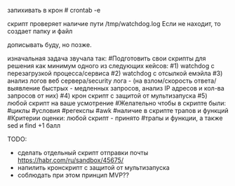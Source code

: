 запихивать в крон
    # crontab -e
 
 скрипт проверяет наличие пути /tmp/watchdog.log
 Если не находит, то создает папку и файл
 
дописывать буду, но позже.

изначальная задача звучала так:
#Подготовить свои скрипты для решения как минимум одного из следующих кейсов:
#1) watchdog с перезагрузкой процесса/сервиса
#2) watchdog с отсылкой емэйла
#3) анализ логов веб сервера/security лога - (на взлом/скорость ответа/выявление быстрых - медленных запросов, анализ IP адресов и кол-ва запросов от них)
#4) крон скрипт с защитой от мультизапуска
#5) любой скрипт на ваше усмотрение
#Желательно чтобы в скрипте были:
#циклы
#условия
#регекспы
#awk
#наличие в скрипте трапов и функций
#Критерии оценки: любой скрипт - принято
#трапы и функции, а также sed и find +1 балл

TODO:
- сделать отдельный скрипт отправки почты https://habr.com/ru/sandbox/45675/
- напилить кронскрипт с защитой от мультизапуска
- соблюдать при этом принцип MVP??
